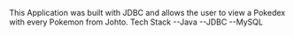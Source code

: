 This Application was built with JDBC and allows the user to view a Pokedex with every Pokemon from Johto.
Tech Stack
--Java
--JDBC
--MySQL
